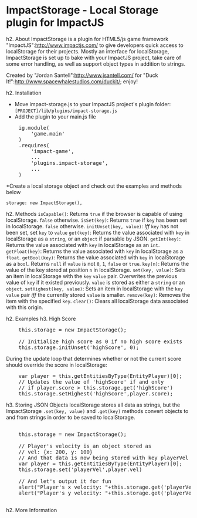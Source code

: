 ImpactStorage - Local Storage plugin for ImpactJS
=================================================

h2. About
ImpactStorage is a plugin for HTML5/js game framework "ImpactJS":http://www.impactjs.com/ to give developers quick access to localStorage for their projects. Mostly an interface for localStorage, ImpactStorage is set up to bake with your ImpactJS project, take care of some error handling, as well as support object types in addition to strings.

Created by "Jordan Santell":http://www.jsantell.com/ for "Duck It!":http://www.spacewhalestudios.com/duckit/; enjoy!

h2. Installation
* Move impact-storage.js to your ImpactJS project's plugin folder: ``[PROJECT]/lib/plugins/impact-storage.js``
* Add the plugin to your main.js file
<pre>
    ig.module(
        'game.main'
    )
    .requires(
        'impact-game',
        ...
        'plugins.impact-storage',
        ...
    )
</pre>
*Create a local storage object and check out the examples and methods below
    
    storage: new ImpactStorage(),



h2. Methods
``isCapable()``: Returns ``true`` if the browser is capable of using localStorage. ``false`` otherwise.
``isSet(key)``: Returns ``true`` if ``key`` has been set in localStorage. ``false`` otherwise.
``initUnset(key, value)``: *Iff* ``key`` has not been set, set ``key`` to ``value``
``get(key)``: Returns the value associated with ``key`` in localStorage as a ``string``, or an ``object`` if parsable by JSON.
``getInt(key)``: Returns the value associated with ``key`` in localStorage as an ``int``.
``getFloat(key)``: Returns the value associated with ``key`` in localStorage as a ``float``.
``getBool(key)``: Returns the value associated with ``key`` in localStorage as a ``bool``. Returns ``null`` if ``value`` is not ``0``, ``1``, ``false`` or ``true``.
``key(n)``: Returns the value of the key stored at position ``n`` in localStorage.
``set(key, value)``: Sets an item in localStorage with the ``key`` ``value`` pair. Overwrites the previous value of ``key`` if it existed previously. ``value`` is stored as either a ``string`` or an ``object``.
``setHighest(key, value)``: Sets an item in localStorage with the ``key`` ``value`` pair *iff* the currently stored ``value`` is smaller.
``remove(key)``: Removes the item with the specified ``key``.
``clear()``: Clears all localStorage data associated with this origin.


h2. Examples
h3. High Score
<pre>
    this.storage = new ImpactStorage();

    // Initialize high score as 0 if no high score exists
    this.storage.initUnset('highScore', 0);
</pre>
During the update loop that determines whether or not the current score should override the score in localStorage:
<pre>
    var player = this.getEntitiesByType(EntityPlayer)[0];
    // Updates the value of 'highScore' if and only
    // if player.score > this.storage.get('highScore')
    this.storage.setHighest('highScore',player.score); 
</pre>

h3. Storing JSON Objects
localStorage stores all data as strings, but the ImpactStorage ``.set(key, value)`` and ``.get(key)`` methods convert objects to and from strings  in order to be saved to localStorage.
<pre>

    this.storage = new ImpactStorage();

    // Player's velocity is an object stored as
    // vel: {x: 200, y: 100}
    // And that data is now being stored with key playerVel in localStorage
    var player = this.getEntitiesByType(EntityPlayer)[0];
    this.storage.set('playerVel',player.vel)

    // And let's output it for fun
    alert("Player's x velocity: "+this.storage.get('playerVel').x);
    alert("Player's y velocity: "+this.storage.get('playerVel').y);

</pre>

h2. More Information

